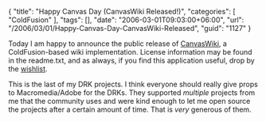 {
	"title": "Happy Canvas Day (CanvasWiki Released!)",
	"categories": [
		"ColdFusion"
	],
	"tags": [],
	"date": "2006-03-01T09:03:00+06:00",
	"url": "/2006/03/01/Happy-Canvas-Day-CanvasWiki-Released",
	"guid": "1127"
}

Today I am happy to announce the public release of <a href="http://ray.camdenfamily.com/projects/canvas">CanvasWiki</a>, a ColdFusion-based wiki implementation. License information may be found in the readme.txt, and as always, if you find this application useful, drop by the <a href="http://www.amazon.com/o/registry/2TCL1D08EZEYE">wishlist</a>.

This is the last of my DRK projects. I think everyone should really give props to Macromedia/Adobe for the DRKs. They supported <i>multiple</i> projects from me that the community uses and were kind enough to let me open source the projects after a certain amount of time. That is <i>very</i> generous of them.